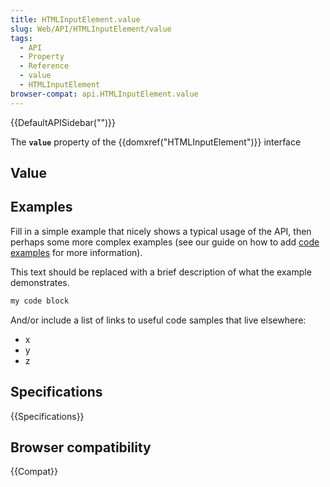 ```yaml
---
title: HTMLInputElement.value
slug: Web/API/HTMLInputElement/value
tags:
  - API
  - Property
  - Reference
  - value
  - HTMLInputElement
browser-compat: api.HTMLInputElement.value
---
```

{{DefaultAPISidebar("")}}

The **`value`** property of the {{domxref("HTMLInputElement")}} interface 

## Value



## Examples

Fill in a simple example that nicely shows a typical usage of the API, then perhaps some more complex examples (see our guide on how to add [code examples](/en-US/docs/MDN/Contribute/Structures/Code_examples) for more information).

This text should be replaced with a brief description of what the example demonstrates.

```js
my code block
```

And/or include a list of links to useful code samples that live elsewhere:

*   x
*   y
*   z

## Specifications

{{Specifications}}

## Browser compatibility

{{Compat}}


